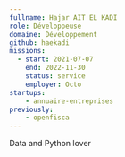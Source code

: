 ```yaml
---
fullname: Hajar AIT EL KADI
role: Développeuse
domaine: Développement
github: haekadi
missions:
  - start: 2021-07-07
    end: 2022-11-30
    status: service
    employer: Octo
startups:
    - annuaire-entreprises
previously:
    - openfisca
---
```


Data and Python lover
